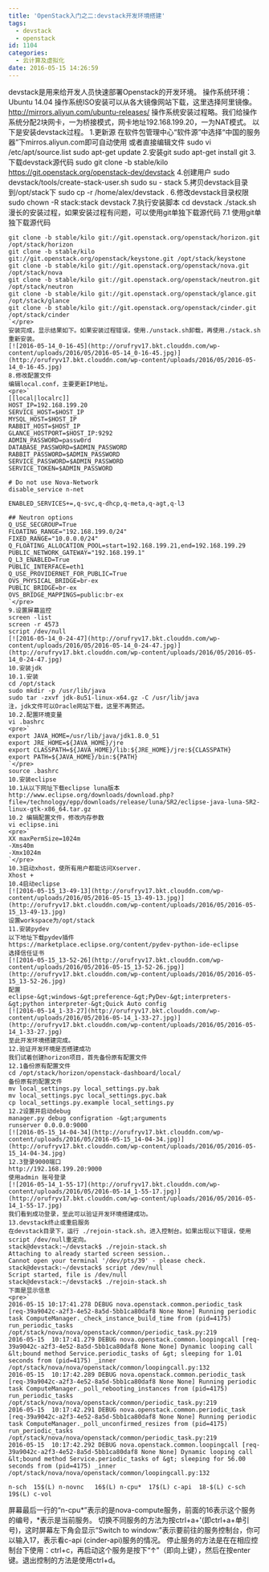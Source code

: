 ```yaml
---
title: 'OpenStack入门之二:devstack开发环境搭建'
tags:
  - devstack
  - openstack
id: 1104
categories:
  - 云计算及虚拟化
date: 2016-05-15 14:26:59
---
```


devstack是用来给开发人员快速部署Openstack的开发环境。
操作系统环境：Ubuntu 14.04
操作系统ISO安装可以从各大镜像网站下载，这里选择阿里镜像。
http://mirrors.aliyun.com/ubuntu-releases/ 
操作系统安装过程略。我们给操作系统分配2块网卡，一为桥接模式，网卡地址192.168.199.20，一为NAT模式。
以下是安装devstack过程。
1.更新源
在软件包管理中心“软件源”中选择“中国的服务器”下mirros.aliyun.com即可自动使用
或者直接编辑文件
sudo vi /etc/apt/source.list
sudo apt-get update
2.安装git
sudo apt-get install git
3.下载devstack源代码
sudo git clone -b stable/kilo https://git.openstack.org/openstack-dev/devstack
4.创建用户
sudo devstack/tools/create-stack-user.sh
sudo su - stack
5.拷贝devstack目录到/opt/stack下
sudo cp -r /home/alex/devstack .
6.修改devstack目录权限
sudo chown -R stack:stack devstack
7.执行安装脚本
cd devstack
./stack.sh
漫长的安装过程，如果安装过程有问题，可以使用git单独下载源代码
7.1 使用git单独下载源代码

    git clone -b stable/kilo git://git.openstack.org/openstack/horizon.git /opt/stack/horizon
    git clone -b stable/kilo git://git.openstack.org/openstack/keystone.git /opt/stack/keystone
    git clone -b stable/kilo git://git.openstack.org/openstack/nova.git /opt/stack/nova
    git clone -b stable/kilo git://git.openstack.org/openstack/neutron.git /opt/stack/neutron
    git clone -b stable/kilo git://git.openstack.org/openstack/glance.git /opt/stack/glance
    git clone -b stable/kilo git://git.openstack.org/openstack/cinder.git /opt/stack/cinder
    `</pre>
    安装完成，显示结果如下。如果安装过程错误，使用./unstack.sh卸载，再使用./stack.sh重新安装。
    [![2016-05-14_0-16-45](http://orufryv17.bkt.clouddn.com/wp-content/uploads/2016/05/2016-05-14_0-16-45.jpg)](http://orufryv17.bkt.clouddn.com/wp-content/uploads/2016/05/2016-05-14_0-16-45.jpg)
    8.修改配置文件
    编辑local.conf，主要更新IP地址。
    <pre>`
    [[local|localrc]]
    HOST_IP=192.168.199.20
    SERVICE_HOST=$HOST_IP
    MYSQL_HOST=$HOST_IP
    RABBIT_HOST=$HOST_IP
    GLANCE_HOSTPORT=$HOST_IP:9292
    ADMIN_PASSWORD=passw0rd
    DATABASE_PASSWORD=$ADMIN_PASSWORD
    RABBIT_PASSWORD=$ADMIN_PASSWORD
    SERVICE_PASSWORD=$ADMIN_PASSWORD
    SERVICE_TOKEN=$ADMIN_PASSWORD

    # Do not use Nova-Network
    disable_service n-net

    ENABLED_SERVICES+=,q-svc,q-dhcp,q-meta,q-agt,q-l3

    ## Neutron options
    Q_USE_SECGROUP=True
    FLOATING_RANGE="192.168.199.0/24"
    FIXED_RANGE="10.0.0.0/24"
    Q_FLOATING_ALLOCATION_POOL=start=192.168.199.21,end=192.168.199.29
    PUBLIC_NETWORK_GATEWAY="192.168.199.1"
    Q_L3_ENABLED=True
    PUBLIC_INTERFACE=eth1
    Q_USE_PROVIDERNET_FOR_PUBLIC=True
    OVS_PHYSICAL_BRIDGE=br-ex
    PUBLIC_BRIDGE=br-ex
    OVS_BRIDGE_MAPPINGS=public:br-ex
    `</pre>
    9.设置屏幕监控
    screen -list
    screen -r 4573
    script /dev/null
    [![2016-05-14_0-24-47](http://orufryv17.bkt.clouddn.com/wp-content/uploads/2016/05/2016-05-14_0-24-47.jpg)](http://orufryv17.bkt.clouddn.com/wp-content/uploads/2016/05/2016-05-14_0-24-47.jpg)
    10.安装jdk
    10.1.安装
    cd /opt/stack
    sudo mkdir -p /usr/lib/java
    sudo tar -zxvf jdk-8u51-linux-x64.gz -C /usr/lib/java
    注，jdk文件可以Oracle网站下载，这里不再赘述。
    10.2.配置环境变量
    vi .bashrc
    <pre>`
    export JAVA_HOME=/usr/lib/java/jdk1.8.0_51
    export JRE_HOME=${JAVA_HOME}/jre 
    export CLASSPATH=${JAVA_HOME}/lib:${JRE_HOME}/jre:${CLASSPATH} 
    export PATH=${JAVA_HOME}/bin:${PATH}
    `</pre>
    source .bashrc
    10.安装eclipse
    10.1从以下网址下载eclipse luna版本
    http://www.eclipse.org/downloads/download.php?file=/technology/epp/downloads/release/luna/SR2/eclipse-java-luna-SR2-linux-gtk-x86_64.tar.gz
    10.2 编辑配置文件，修改内存参数
    vi eclipse.ini
    <pre>`
    XX maxPermSize=1024m
    -Xms40m
    -Xmx1024m
    `</pre>
    10.3启动xhost，使所有用户都能访问Xserver.
    Xhost +
    10.4启动eclipse
    [![2016-05-15_13-49-13](http://orufryv17.bkt.clouddn.com/wp-content/uploads/2016/05/2016-05-15_13-49-13.jpg)](http://orufryv17.bkt.clouddn.com/wp-content/uploads/2016/05/2016-05-15_13-49-13.jpg) 
    设置workspace为/opt/stack
    11.安装pydev
    以下地址下载pydev插件
    https://marketplace.eclipse.org/content/pydev-python-ide-eclipse
    选择信任证书
    [![2016-05-15_13-52-26](http://orufryv17.bkt.clouddn.com/wp-content/uploads/2016/05/2016-05-15_13-52-26.jpg)](http://orufryv17.bkt.clouddn.com/wp-content/uploads/2016/05/2016-05-15_13-52-26.jpg) 
    配置
    eclipse-&gt;windows-&gt;preference-&gt;PyDev-&gt;interpreters-&gt;python interpreter-&gt;Quick Auto config
    [![2016-05-14_1-33-27](http://orufryv17.bkt.clouddn.com/wp-content/uploads/2016/05/2016-05-14_1-33-27.jpg)](http://orufryv17.bkt.clouddn.com/wp-content/uploads/2016/05/2016-05-14_1-33-27.jpg) 
    至此开发环境搭建完成。
    12.验证开发环境是否搭建成功
    我们试着创建horizon项目，首先备份原有配置文件
    12.1备份原有配置文件
    cd /opt/stack/horizon/openstack-dashboard/local/
    备份原有的配置文件
    mv local_settings.py local_settings.py.bak
    mv local_settings.pyc local_settings.pyc.bak
    cp local_settings.py.example local_settings.py
    12.2设置并启动debug
    manager.py debug configration -&gt;arguments
    runserver 0.0.0.0:9000
    [![2016-05-15_14-04-34](http://orufryv17.bkt.clouddn.com/wp-content/uploads/2016/05/2016-05-15_14-04-34.jpg)](http://orufryv17.bkt.clouddn.com/wp-content/uploads/2016/05/2016-05-15_14-04-34.jpg) 
    12.3登录9000端口
    http://192.168.199.20:9000
    使用admin 账号登录
    [![2016-05-14_1-55-17](http://orufryv17.bkt.clouddn.com/wp-content/uploads/2016/05/2016-05-14_1-55-17.jpg)](http://orufryv17.bkt.clouddn.com/wp-content/uploads/2016/05/2016-05-14_1-55-17.jpg) 
    我们看到成功登录，至此可以验证开发环境搭建成功。
    13.devstack终止或重启服务
    在devstack目录下，运行 ./rejoin-stack.sh，进入控制台。如果出现以下错误，使用script /dev/null重定向。
    stack@devstack:~/devstack$ ./rejoin-stack.sh
    Attaching to already started screen session..
    Cannot open your terminal '/dev/pts/39' - please check.
    stack@devstack:~/devstack$ script /dev/null
    Script started, file is /dev/null
    stack@devstack:~/devstack$ ./rejoin-stack.sh
    下面是显示信息
    <pre>`
    2016-05-15 10:17:41.278 DEBUG nova.openstack.common.periodic_task [req-39a9042c-a2f3-4e52-8a5d-5bb1ca80daf8 None None] Running periodic task ComputeManager._check_instance_build_time from (pid=4175) run_periodic_tasks /opt/stack/nova/nova/openstack/common/periodic_task.py:219
    2016-05-15  10:17:41.279 DEBUG nova.openstack.common.loopingcall [req-39a9042c-a2f3-4e52-8a5d-5bb1ca80daf8 None None] Dynamic looping call &lt;bound method Service.periodic_tasks of &gt; sleeping for 1.01 seconds from (pid=4175) _inner /opt/stack/nova/nova/openstack/common/loopingcall.py:132
    2016-05-15  10:17:42.289 DEBUG nova.openstack.common.periodic_task [req-39a9042c-a2f3-4e52-8a5d-5bb1ca80daf8 None None] Running periodic task ComputeManager._poll_rebooting_instances from (pid=4175) run_periodic_tasks /opt/stack/nova/nova/openstack/common/periodic_task.py:219
    2016-05-15  10:17:42.291 DEBUG nova.openstack.common.periodic_task [req-39a9042c-a2f3-4e52-8a5d-5bb1ca80daf8 None None] Running periodic task ComputeManager._poll_unconfirmed_resizes from (pid=4175) run_periodic_tasks /opt/stack/nova/nova/openstack/common/periodic_task.py:219
    2016-05-15  10:17:42.292 DEBUG nova.openstack.common.loopingcall [req-39a9042c-a2f3-4e52-8a5d-5bb1ca80daf8 None None] Dynamic looping call &lt;bound method Service.periodic_tasks of &gt; sleeping for 56.00 seconds from (pid=4175) _inner /opt/stack/nova/nova/openstack/common/loopingcall.py:132

    n-sch  15$(L) n-novnc   16$(L) n-cpu*  17$(L) c-api  18-$(L) c-sch  19$(L) c-vol

屏幕最后一行的“n-cpu*”表示的是nova-compute服务，前面的16表示这个服务的编号，*表示是当前服务。
切换不同服务的方法为按ctrl+a+'(即ctrl+a+单引号)，这时屏幕左下角会显示“Switch to window:”表示要前往的服务控制台，你可以输入17，表示看c-api (cinder-api)服务的情况。
停止服务的方法是在在相应控制台下使用：ctrl+c，再启动这个服务是按下“↑”（即向上键），然后在按enter键。退出控制的方法是使用ctrl+d。